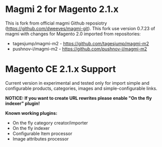 Magmi 2 for Magento 2.1.x
========================

This is fork from official magmi Github reposiotry (https://github.com/dweeves/magmi-git). 
This fork use version 0.7.23 of magmi with changes for Magento 2.0 imported from repositories:
- tagesjump/magmi-m2 - https://github.com/tagesjump/magmi-m2
- pushnov-i/magmi-m2 - https://github.com/pushnov-i/magmi-m2


Magento CE 2.1.x Support
========================

Current version in experimental and tested only for import simple and configurable products, categories, images and simple-configurable links.

**NOTICE: If you want to create URL rewrites please enable "On the fly indexer" plugin!**

**Known working plugins:**
- On the fly category creator/importer
- On the fly indexer
- Configurable Item processor
- Image attributes processor